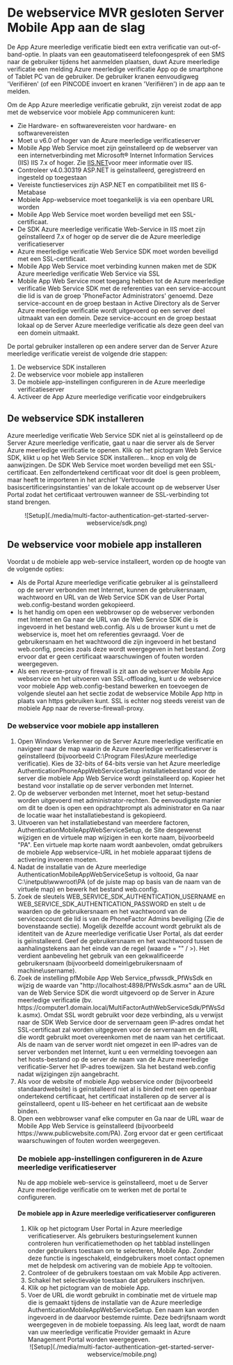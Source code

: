 <properties 
    pageTitle="De webservice MVR gesloten Server Mobile App aan de slag"
    description="De App Azure meerledige verificatie biedt een extra verificatie van out-of-band-optie.  Hiermee kunt de MVR gesloten server push-meldingen aan gebruikers."
    services="multi-factor-authentication"
    documentationCenter=""
    authors="kgremban"
    manager="femila"
    editor="curtland"/>

<tags
    ms.service="multi-factor-authentication"
    ms.workload="identity"
    ms.tgt_pltfrm="na"
    ms.devlang="na"
    ms.topic="get-started-article"
    ms.date="08/04/2016"
    ms.author="kgremban"/>

# <a name="getting-started-the-mfa-server-mobile-app-web-service"></a>De webservice MVR gesloten Server Mobile App aan de slag

De App Azure meerledige verificatie biedt een extra verificatie van out-of-band-optie. In plaats van een geautomatiseerd telefoongesprek of een SMS naar de gebruiker tijdens het aanmelden plaatsen, duwt Azure meerledige verificatie een melding Azure meerledige verificatie App op de smartphone of Tablet PC van de gebruiker. De gebruiker kranen eenvoudigweg 'Verifiëren' (of een PINCODE invoert en kranen 'Verifiëren') in de app aan te melden.

Om de App Azure meerledige verificatie gebruikt, zijn vereist zodat de app met de webservice voor mobiele App communiceren kunt:

- Zie Hardware- en softwarevereisten voor hardware- en softwarevereisten
- Moet u v6.0 of hoger van de Azure meerledige verificatieserver
- Mobile App Web Service moet zijn geïnstalleerd op de webserver van een internetverbinding met Microsoft® Internet Information Services (IIS) IIS 7.x of hoger.  Zie [IIS.NET](http://www.iis.net/)voor meer informatie over IIS.
- Controleer v4.0.30319 ASP.NET is geïnstalleerd, geregistreerd en ingesteld op toegestaan
- Vereiste functieservices zijn ASP.NET en compatibiliteit met IIS 6-Metabase
- Mobiele App-webservice moet toegankelijk is via een openbare URL worden
- Mobile App Web Service moet worden beveiligd met een SSL-certificaat.
- De SDK Azure meerledige verificatie Web-Service in IIS moet zijn geïnstalleerd 7.x of hoger op de server die de Azure meerledige verificatieserver
- Azure meerledige verificatie Web Service SDK moet worden beveiligd met een SSL-certificaat.
- Mobile App Web Service moet verbinding kunnen maken met de SDK Azure meerledige verificatie Web Service via SSL
- Mobile App Web Service moet toegang hebben tot de Azure meerledige verificatie Web Service SDK met de referenties van een service-account die lid is van de groep 'PhoneFactor Administrators' genoemd. Deze service-account en de groep bestaan in Active Directory als de Server Azure meerledige verificatie wordt uitgevoerd op een server deel uitmaakt van een domein. Deze service-account en de groep bestaat lokaal op de Server Azure meerledige verificatie als deze geen deel van een domein uitmaakt.


De portal gebruiker installeren op een andere server dan de Server Azure meerledige verificatie vereist de volgende drie stappen:

1. De webservice SDK installeren
2. De webservice voor mobiele app installeren
3. De mobiele app-instellingen configureren in de Azure meerledige verificatieserver
4. Activeer de App Azure meerledige verificatie voor eindgebruikers

## <a name="install-the-web-service-sdk"></a>De webservice SDK installeren

Azure meerledige verificatie Web Service SDK niet al is geïnstalleerd op de Server Azure meerledige verificatie, gaat u naar die server als de Server Azure meerledige verificatie te openen. Klik op het pictogram Web Service SDK, klikt u op het Web Service SDK installeren... knop en volg de aanwijzingen. De SDK Web Service moet worden beveiligd met een SSL-certificaat. Een zelfondertekend certificaat voor dit doel is geen probleem, maar heeft te importeren in het archief 'Vertrouwde basiscertificeringsinstanties' van de lokale account op de webserver User Portal zodat het certificaat vertrouwen wanneer de SSL-verbinding tot stand brengen.

<center>![Setup](./media/multi-factor-authentication-get-started-server-webservice/sdk.png)</center>

## <a name="install-the-mobile-app-web-service"></a>De webservice voor mobiele app installeren
Voordat u de mobiele app web-service installeert, worden op de hoogte van de volgende opties:

- Als de Portal Azure meerledige verificatie gebruiker al is geïnstalleerd op de server verbonden met Internet, kunnen de gebruikersnaam, wachtwoord en URL van de Web Service SDK van de User Portal web.config-bestand worden gekopieerd.
- Is het handig om open een webbrowser op de webserver verbonden met Internet en Ga naar de URL van de Web Service SDK die is ingevoerd in het bestand web.config. Als u de browser kunt u met de webservice is, moet het om referenties gevraagd. Voer de gebruikersnaam en het wachtwoord die zijn ingevoerd in het bestand web.config, precies zoals deze wordt weergegeven in het bestand. Zorg ervoor dat er geen certificaat waarschuwingen of fouten worden weergegeven.
- Als een reverse-proxy of firewall is zit aan de webserver Mobile App webservice en het uitvoeren van SSL-offloading, kunt u de webservice voor mobiele App web.config-bestand bewerken en toevoegen de volgende sleutel aan het <appSettings> sectie zodat de webservice Mobile App http in plaats van https gebruiken kunt. SSL is echter nog steeds vereist van de mobiele App naar de reverse-firewall-proxy. <add key="SSL_REQUIRED" value="false"/>

### <a name="to-install-the-mobile-app-web-service"></a>De webservice voor mobiele app installeren

<ol>
<li>Open Windows Verkenner op de Server Azure meerledige verificatie en navigeer naar de map waarin de Azure meerledige verificatieserver is geïnstalleerd (bijvoorbeeld C:\Program Files\Azure meerledige verificatie). Kies de 32-bits of 64-bits versie van het Azure meerledige AuthenticationPhoneAppWebServiceSetup installatiebestand voor de server die mobiele App Web Service wordt geïnstalleerd op. Kopieer het bestand voor installatie op de server verbonden met Internet.</li>

<li>Op de webserver verbonden met Internet, moet het setup-bestand worden uitgevoerd met administrator-rechten. De eenvoudigste manier om dit te doen is open een opdrachtprompt als administrator en Ga naar de locatie waar het installatiebestand is gekopieerd.</li>  

<li>Uitvoeren van het installatiebestand van meerdere factoren, AuthenticationMobileAppWebServiceSetup, de Site desgewenst wijzigen en de virtuele map wijzigen in een korte naam, bijvoorbeeld "PA". Een virtuele map korte naam wordt aanbevolen, omdat gebruikers de mobiele App webservice-URL in het mobiele apparaat tijdens de activering invoeren moeten.</li>

<li>Nadat de installatie van de Azure meerledige AuthenticationMobileAppWebServiceSetup is voltooid, Ga naar C:\inetpub\wwwroot\PA (of de juiste map op basis van de naam van de virtuele map) en bewerk het bestand web.config.</li>  

<li>Zoek de sleutels WEB_SERVICE_SDK_AUTHENTICATION_USERNAME en WEB_SERVICE_SDK_AUTHENTICATION_PASSWORD en stelt u de waarden op de gebruikersnaam en het wachtwoord van de serviceaccount die lid is van de PhoneFactor Admins beveiliging (Zie de bovenstaande sectie). Mogelijk dezelfde account wordt gebruikt als de identiteit van de Azure meerledige verificatie User Portal, als dat eerder is geïnstalleerd. Geef de gebruikersnaam en het wachtwoord tussen de aanhalingstekens aan het einde van de regel (waarde = "" / >). Het verdient aanbeveling het gebruik van een gekwalificeerde gebruikersnaam (bijvoorbeeld domein\gebruikersnaam of machine\username).</li>  

<li>Zoek de instelling pfMobile App Web Service_pfwssdk_PfWsSdk en wijzig de waarde van "http://localhost:4898/PfWsSdk.asmx" aan de URL van de Web Service SDK die wordt uitgevoerd op de Server in Azure meerledige verificatie (bv. https://computer1.domain.local/MultiFactorAuthWebServiceSdk/PfWsSdk.asmx). Omdat SSL wordt gebruikt voor deze verbinding, als u verwijst naar de SDK Web Service door de servernaam geen IP-adres omdat het SSL-certificaat zal worden uitgegeven voor de servernaam en de URL die wordt gebruikt moet overeenkomen met de naam van het certificaat. Als de naam van de server wordt niet omgezet in een IP-adres van de server verbonden met Internet, kunt u een vermelding toevoegen aan het hosts-bestand op de server de naam van de Azure meerledige verificatie-Server het IP-adres toewijzen. Sla het bestand web.config nadat wijzigingen zijn aangebracht.</li>  

<li>Als voor de website of mobiele App webservice onder (bijvoorbeeld standaardwebsite) is geïnstalleerd niet al is binded met een openbaar ondertekend certificaat, het certificaat installeren op de server al is geïnstalleerd, opent u IIS-beheer en het certificaat aan de website binden.</li>  

<li>Open een webbrowser vanaf elke computer en Ga naar de URL waar de Mobile App Web Service is geïnstalleerd (bijvoorbeeld https://www.publicwebsite.com/PA). Zorg ervoor dat er geen certificaat waarschuwingen of fouten worden weergegeven.</li>

### <a name="configure-the-mobile-app-settings-in-the-azure-multi-factor-authentication-server"></a>De mobiele app-instellingen configureren in de Azure meerledige verificatieserver
Nu de app mobiele web-service is geïnstalleerd, moet u de Server Azure meerledige verificatie om te werken met de portal te configureren.

#### <a name="to-configure-the-mobile-app-settings-in-the-azure-multi-factor-authentication-server"></a>De mobiele app in Azure meerledige verificatieserver configureren

1. Klik op het pictogram User Portal in Azure meerledige verificatieserver. Als gebruikers besturingselement kunnen controleren hun verificatiemethoden op het tabblad instellingen onder gebruikers toestaan om te selecteren, Mobile App. Zonder deze functie is ingeschakeld, eindgebruikers moet contact opnemen met de helpdesk om activering van de mobiele App te voltooien.
2. Controleer of de gebruikers toestaan om vak Mobile App activeren.
3. Schakel het selectievakje toestaan dat gebruikers inschrijven.
4. Klik op het pictogram van de mobiele App.
5. Voer de URL die wordt gebruikt in combinatie met de virtuele map die is gemaakt tijdens de installatie van de Azure meerledige AuthenticationMobileAppWebServiceSetup. Een naam kan worden ingevoerd in de daarvoor bestemde ruimte. Deze bedrijfsnaam wordt weergegeven in de mobiele toepassing. Als leeg laat, wordt de naam van uw meerledige verificatie Provider gemaakt in Azure Management Portal worden weergegeven.



<center>![Setup](./media/multi-factor-authentication-get-started-server-webservice/mobile.png)</center>
